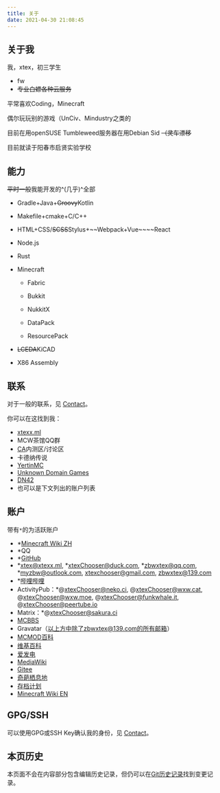 ```yaml
---
title: 关于
date: 2021-04-30 21:08:45
---
```


## 关于我

我，xtex，初三学生

- fw
- ~~专业白嫖各种云服务~~

平常喜欢Coding，Minecraft

偶尔玩玩别的游戏（UnCiv、Mindustry之类的

目前在用openSUSE Tumbleweed服务器在用Debian Sid ~~（灵车漂移~~

目前就读于阳春市启贤实验学校

## 能力

~~平时一般~~我能开发的^(几乎)^全部

- Gradle+Java+~~Groovy~~Kotlin

- Makefile+cmake+C/C++

- HTML+CSS/~~SCSS~~Stylus+~~Webpack+Vue~~~~React

- Node.js

- Rust

- Minecraft

  - Fabric

  - Bukkit
  - NukkitX
  - DataPack
  - ResourcePack

- ~~LCEDA~~KiCAD

- X86 Assembly

## 联系

对于一般的联系，见 [Contact](./contact)。

你可以在这找到我：

- [xtexx.ml](https://xtexx.ml/)
- MCW茶馆QQ群
- [CA](https://ca.projectxero.top/)内测区/讨论区
- 卡德纳传说
- [YertinMC](https://github.com/YertinMC/)
- [Unknown Domain Games](https://github.com/UnknownDomainGames/)
- [DN42](../dn42)
- 也可以是下文列出的账户列表

## 账户

带有`*`的为活跃账户

- *[Minecraft Wiki ZH](https://minecraft.fandom.com/zh/wiki/User:XtexChooser)
- *QQ
- *[GitHub](https://github.com/xtexChooser/)
- *[xtex@xtexx.ml](mailto:xtex@xtexx.ml), *[xtexChooser@duck.com](mailto:xtexChooser@duck.com), *[zbwxtex@qq.com](mailto:zbwxtex@qq.com), *[myzbw@outlook.com](mailto:myzbw@outlook.com), [xtexchooser@gmail.com](mailto:xtexchooser@gmail.com), [zbwxtex@139.com](mailto:zbwxtex@139.com)
- *[哔哩哔哩](https://space.bilibili.com/103770515)
- ActivityPub：*@xtexChooser@neko.ci, @xtexChooser@wxw.cat, @xtexChooser@wxw.moe, @xtexChooser@funkwhale.it, @xtexChooser@peertube.io
- Matrix：*@xtexChooser@sakura.ci
- [MCBBS](https://www.mcbbs.net/?2495325)
- Gravatar（以上方中除了zbwxtex@139.com的所有邮箱）
- [MCMOD百科](https://center.mcmod.cn/61698/)
- [维基百科](https://zh.wikipedia.org/wiki/User:XtexChooser)
- [爱发电](http://afdian.net/@xtexx)
- [MediaWiki](https://www.mediawiki.org/wiki/User:XtexChooser)
- [Gitee](https://gitee.com/xtex)
- [奇葩栖息地](https://mh.wdf.ink/wiki/用户:XtexChooser)
- [存档计划](https://lakeus.xyz/wiki/User:XtexChooser)
- [Minecraft Wiki EN](https://minecraft.fandom.com/wiki/User:XtexChooser)

## GPG/SSH

可以使用GPG或SSH Key确认我的身份，见 [Contact](./contact#Keys)。

## 本页历史

本页面不会在内容部分包含编辑历史记录，但仍可以在[Git历史记录](https://github.com/xtexChooser/blog/commits/main/source/about.md)找到变更记录。


